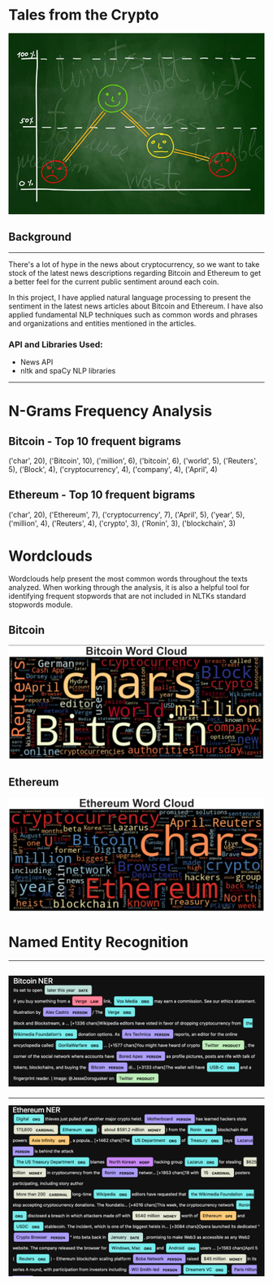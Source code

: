 # Tales from the Crypto

![Stock Sentiment](Images/sentimental.jpeg)

## Background
---
There's a lot of hype in the news about cryptocurrency, so we want to take stock of the latest news descriptions regarding Bitcoin and Ethereum to get a better feel for the current public sentiment around each coin.

In this project, I have applied natural language processing to present the sentiment in the latest news articles about Bitcoin and Ethereum. I have also applied fundamental NLP techniques such as common words and phrases and organizations and entities mentioned in the articles.

### API and Libraries Used:
* News API
* nltk and spaCy NLP libraries

---
# N-Grams Frequency Analysis

## Bitcoin - Top 10 frequent bigrams
 ('char', 20),
 ('Bitcoin', 10),
 ('million', 6),
 ('bitcoin', 6),
 ('world', 5),
 ('Reuters', 5),
 ('Block', 4),
 ('cryptocurrency', 4),
 ('company', 4),
 ('April', 4)

## Ethereum - Top 10 frequent bigrams
('char', 20),
 ('Ethereum', 7),
 ('cryptocurrency', 7),
 ('April', 5),
 ('year', 5),
 ('million', 4),
 ('Reuters', 4),
 ('crypto', 3),
 ('Ronin', 3),
 ('blockchain', 3)
 
# Wordclouds
Wordclouds help present the most common words throughout the texts analyzed. When working through the analysis, it is also a helpful tool for identifying frequent stopwords that are not included in NLTKs standard stopwords module.

## Bitcoin
![Bitcoin Word Cloud](Images/btc_wordcloud.png)

## Ethereum
![Ethereum Word Cloud](Images/eth_wordcloud.png)


# Named Entity Recognition
---
![Bitcoin NER](Images/btc_ner.png)
---
---
![Ethereum NER](Images/eth_ner.png)